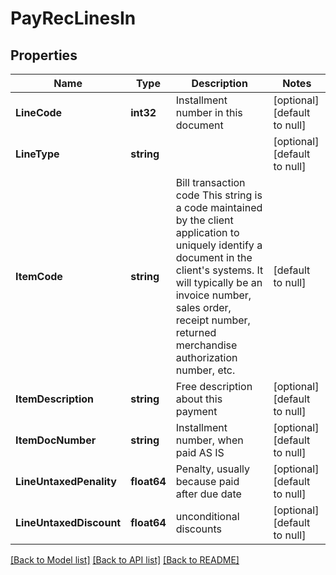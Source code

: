 # PayRecLinesIn

## Properties
Name | Type | Description | Notes
------------ | ------------- | ------------- | -------------
**LineCode** | **int32** | Installment number in this document | [optional] [default to null]
**LineType** | **string** |  | [optional] [default to null]
**ItemCode** | **string** | Bill transaction code This string is a code maintained by the client application to uniquely identify a document in the client&#39;s systems. It will typically be an invoice number, sales order, receipt number, returned merchandise authorization number, etc. | [default to null]
**ItemDescription** | **string** | Free description about this payment | [optional] [default to null]
**ItemDocNumber** | **string** | Installment number, when paid AS IS | [optional] [default to null]
**LineUntaxedPenality** | **float64** | Penalty, usually because paid after due date | [optional] [default to null]
**LineUntaxedDiscount** | **float64** | unconditional discounts | [optional] [default to null]

[[Back to Model list]](../README.md#documentation-for-models) [[Back to API list]](../README.md#documentation-for-api-endpoints) [[Back to README]](../README.md)



